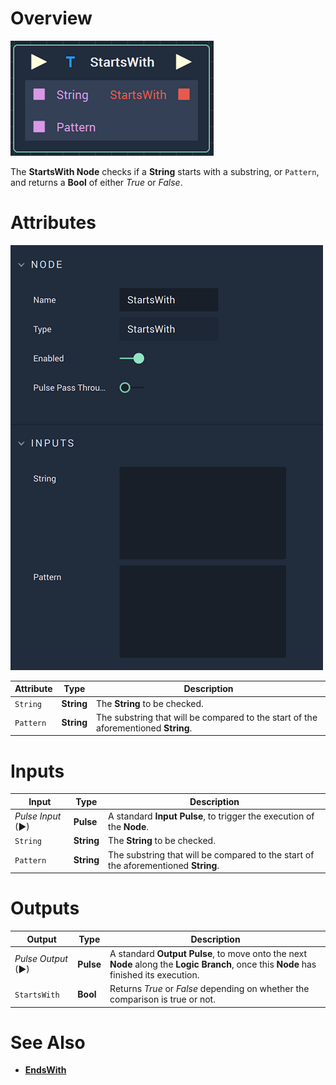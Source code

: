 # Overview

![The StartsWith Node.](../../.gitbook/assets/startswithnode.png)

The **StartsWith Node** checks if a **String** starts with a substring, or `Pattern`, and returns a **Bool** of either *True* or *False*.

# Attributes

![The StartsWith Node Attributes.](../../.gitbook/assets/startswithattributes.png)

|Attribute|Type|Description|
|---|---|---|
|`String`|**String**|The **String** to be checked.|
|`Pattern`|**String**|The substring that will be compared to the start of the aforementioned **String**.|

# Inputs

|Input|Type|Description|
|---|---|---|
|*Pulse Input* (►)|**Pulse**|A standard **Input Pulse**, to trigger the execution of the **Node**.|
|`String`|**String**|The **String** to be checked.|
|`Pattern`|**String**|The substring that will be compared to the start of the aforementioned **String**.|

# Outputs

|Output|Type|Description|
|---|---|---|
|*Pulse Output* (►)|**Pulse**|A standard **Output Pulse**, to move onto the next **Node** along the **Logic Branch**, once this **Node** has finished its execution.|
|`StartsWith`|**Bool**|Returns *True* or *False* depending on whether the comparison is true or not.|

# See Also

* [**EndsWith**](endswith.md)

